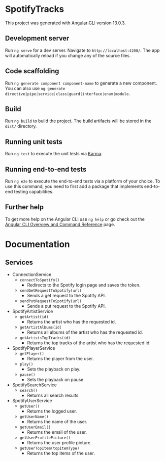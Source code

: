 # SpotifyTracks

This project was generated with [Angular CLI](https://github.com/angular/angular-cli) version 13.0.3.

## Development server

Run `ng serve` for a dev server. Navigate to `http://localhost:4200/`. The app will automatically reload if you change any of the source files.

## Code scaffolding

Run `ng generate component component-name` to generate a new component. You can also use `ng generate directive|pipe|service|class|guard|interface|enum|module`.

## Build

Run `ng build` to build the project. The build artifacts will be stored in the `dist/` directory.

## Running unit tests

Run `ng test` to execute the unit tests via [Karma](https://karma-runner.github.io).

## Running end-to-end tests

Run `ng e2e` to execute the end-to-end tests via a platform of your choice. To use this command, you need to first add a package that implements end-to-end testing capabilities.

## Further help

To get more help on the Angular CLI use `ng help` or go check out the [Angular CLI Overview and Command Reference](https://angular.io/cli) page.


# Documentation

## Services
- ConnectionService
    - `connectToSpotify()`
        - Redirects to the Spotify login page and saves the token.
    - `sendGetRequestToSpotify(url)`      
        - Sends a get request to the Spotify API.
    - `sendPutRequestToSpotify(url)`
        - Sends a put request to the Spotify API.
- SpotifyArtistService
    - `getArtist(id)`
        - Returns the artist who has the requested id.
    - `getArtistAlbums(id)`
        - Returns all albums of the artist who has the requested id.
    - `getArtistsTopTracks(id)`
        - Returns the top tracks of the artist who has the requested id.
- SpotifyPlayerService
    - `getPlayer()`
        - Returns the player from the user.
    - `play()`
        - Sets the playback on play.
    - `pause()`
        - Sets the playback on pause
- SpotifySearchService
    - `search()`
        - Returns all search results
- SpotifyUserService
    - `getUser()`
        - Returns the logged user.
    - `getUserName()`
        - Returns the name of the user.
    - `getUserEmail()`
        - Returns the email of the user.
    - `getUserProfilePicture()`
        - Returns the user profile picture.
    - `getUserTopItem(topItemType)`
        - Returns the top items of the user.